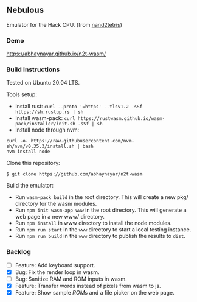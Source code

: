 ## Nebulous

Emulator for the Hack CPU. (from [nand2tetris](https://www.nand2tetris.org/))

### Demo

https://abhaynayar.github.io/n2t-wasm/

### Build Instructions

Tested on Ubuntu 20.04 LTS.

Tools setup:
- Install rust: `curl --proto '=https' --tlsv1.2 -sSf https://sh.rustup.rs | sh`
- Install wasm-pack: `curl https://rustwasm.github.io/wasm-pack/installer/init.sh -sSf | sh`
- Install node through nvm:

```
curl -o- https://raw.githubusercontent.com/nvm-sh/nvm/v0.35.3/install.sh | bash
nvm install node
```

Clone this repository:

```
$ git clone https://github.com/abhaynayar/n2t-wasm
```

Build the emulator:

- Run `wasm-pack build` in the root directory. This will create a new pkg/ directory for the wasm modules.
- Run `npm init wasm-app www` in the root directory. This will generate a web page in a new www/ directory.
- Run `npm install` in www directory to install the node modules.
- Run `npm run start` in the `www` directory to start a local testing instance.
- Run `npm run build` in the `www` directory to publish the results to `dist`.

### Backlog

- [ ] Feature: Add keyboard support.
- [x] Bug: Fix the render loop in wasm.
- [ ] Bug: Sanitize RAM and ROM inputs in wasm.
- [x] Feature: Transfer words instead of pixels from wasm to js.
- [x] Feature: Show sample _ROMs_ and a file picker on the web page.
